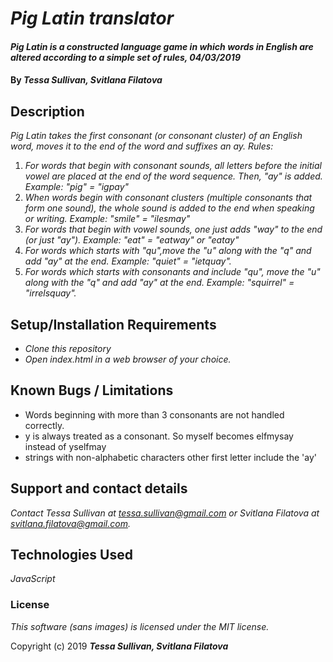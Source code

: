 # _Pig Latin translator_

#### _Pig Latin is a constructed language game in which words in English are altered according to a simple set of rules,  04/03/2019_

#### By _**Tessa Sullivan, Svitlana Filatova**_

## Description

_Pig Latin takes the first consonant (or consonant cluster) of an English word, moves it to the end of the word and suffixes an ay. Rules:_
1. _For words that begin with consonant sounds, all letters before the initial vowel are placed at the end of the word sequence. Then, "ay" is added. Example: "pig" = "igpay"_
2. _When words begin with consonant clusters (multiple consonants that form one sound), the whole sound is added to the end when speaking or writing. Example: "smile" = "ilesmay"_
3. _For words that begin with vowel sounds, one just adds "way" to the end (or just "ay"). Example: "eat" = "eatway" or "eatay"_
4. _For words which starts with "qu",move the "u" along with the "q" and add "ay" at the end. Example: "quiet" = "ietquay"._
5. _For words which starts with consonants and include "qu", move the "u" along with the "q" and add "ay" at the end. Example: "squirrel" = "irrelsquay"._

## Setup/Installation Requirements

* _Clone this repository_
* _Open index.html in a web browser of your choice._

## Known Bugs / Limitations

* Words beginning with more than 3 consonants are not handled correctly.
* y is always treated as a consonant.  So myself becomes elfmysay instead of yselfmay
* strings with non-alphabetic characters other first letter include the 'ay'

## Support and contact details

_Contact Tessa Sullivan at tessa.sullivan@gmail.com or Svitlana Filatova at svitlana.filatova@gmail.com._

## Technologies Used

_JavaScript_

### License

*This software (sans images) is licensed under the MIT license.*

Copyright (c) 2019 **_Tessa Sullivan, Svitlana Filatova_**
